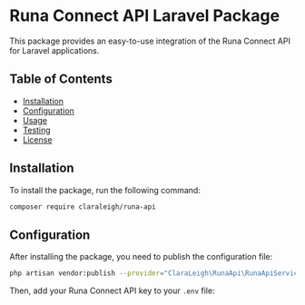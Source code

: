# Runa Connect API Laravel Package

This package provides an easy-to-use integration of the Runa Connect API for Laravel applications.

## Table of Contents

- [Installation](#installation)
- [Configuration](#configuration)
- [Usage](#usage)
- [Testing](#testing)
- [License](#license)

## Installation

To install the package, run the following command:

```sh
composer require claraleigh/runa-api
```

## Configuration

After installing the package, you need to publish the configuration file:

```sh
php artisan vendor:publish --provider="ClaraLeigh\RunaApi\RunaApiServiceProvider" --tag="config"
```

Then, add your Runa Connect API key to your `.env` file:


